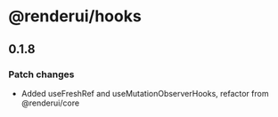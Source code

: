 # @renderui/hooks

## 0.1.8

### Patch changes

- Added useFreshRef and useMutationObserverHooks, refactor from @renderui/core
